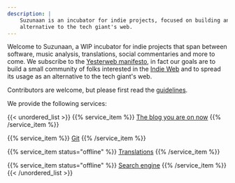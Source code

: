 ```yaml
---
description: |
    Suzunaan is an incubator for indie projects, focused on building an
    alternative to the tech giant's web.
---
```


Welcome to Suzunaan, a WIP incubator for indie projects that span between software,
music analysis, translations, social commentaries and more to come.
We subscribe to the [Yesterweb manifesto](https://yesterweb.org), in fact our
goals are to build a small community of folks interested in the
[Indie Web](https://indieweb.org/) and to spread its usage as an alternative to
the tech giant's web.

Contributors are welcome, but please first read the [guidelines](/contributing).

We provide the following services:

{{< unordered_list >}}
 {{% service_item %}}
 [The blog you are on now](https://suzunaan.org)
 {{% /service_item %}}

 {{% service_item %}}
 [Git](https://git.suzunaan.org)
 {{% /service_item %}}

 {{% service_item status="offline" %}}
 [Translations](https://translations.suzunaan.org)
 {{% /service_item %}}

 {{% service_item status="offline" %}}
 [Search engine](https://search.suzunaan.org)
 {{% /service_item %}}
{{< /unordered_list >}}
